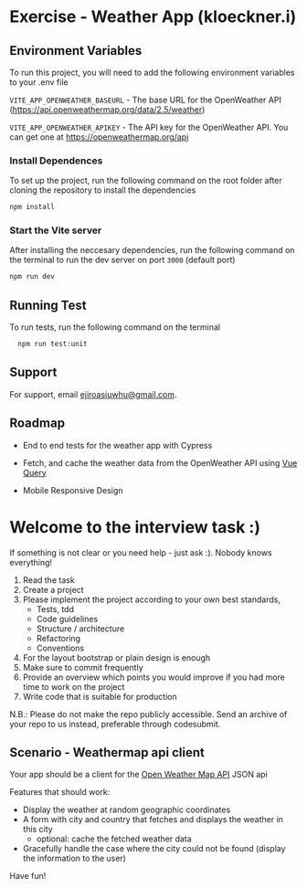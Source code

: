 # Exercise - Weather App (kloeckner.i)

## Environment Variables

To run this project, you will need to add the following environment variables to your .env file

`VITE_APP_OPENWEATHER_BASEURL` - The base URL for the OpenWeather API (<https://api.openweathermap.org/data/2.5/weather>)

`VITE_APP_OPENWEATHER_APIKEY` - The API key for the OpenWeather API. You can get one at <https://openweathermap.org/api>

### Install Dependences

To set up the project, run the following command on the root folder after cloning the repository to install the dependencies

```bash
npm install
```

### Start the Vite server

After installing the neccesary dependencies, run the following command on the terminal to run the dev server on port `3000` (default port)

```bash
npm run dev
```

## Running Test

To run tests, run the following command on the terminal

```bash
  npm run test:unit
```

## Support

For support, email ejiroasiuwhu@gmail.com.

## Roadmap

- End to end tests for the weather app with Cypress

- Fetch, and cache the weather data from the OpenWeather API using [Vue Query](https://github.com/DamianOsipiuk/vue-query)

- Mobile Responsive Design

# Welcome to the interview task :)

If something is not clear or you need help - just ask :). Nobody knows everything!

1. Read the task
2. Create a project
3. Please implement the project according to your own best standards,
   - Tests, tdd
   - Code guidelines
   - Structure / architecture
   - Refactoring
   - Conventions
4. For the layout bootstrap or plain design is enough
5. Make sure to commit frequently
6. Provide an overview which points you would improve if you had more time to work on the project
7. Write code that is suitable for production

N.B.: Please do not make the repo publicly accessible. Send an archive of your repo to us instead, preferable through codesubmit.

## Scenario - Weathermap api client

Your app should be a client for the [Open Weather Map API](http://openweathermap.org/API#weather) JSON api

Features that should work:

- Display the weather at random geographic coordinates
- A form with city and country that fetches and displays the weather in this city
  - optional: cache the fetched weather data
- Gracefully handle the case where the city could not be found (display the information to the user)

Have fun!

